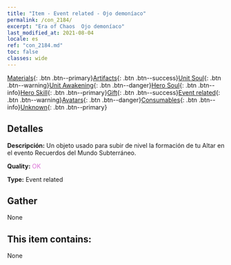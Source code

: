 ```yaml
---
title: "Item - Event related - Ojo demoníaco"
permalink: /con_2184/
excerpt: "Era of Chaos  Ojo demoníaco"
last_modified_at: 2021-08-04
locale: es
ref: "con_2184.md"
toc: false
classes: wide
---
```

 [Materials](/ItemsES/){: .btn .btn--primary}[Artifacts](/ItemsES/Artifacts/){: .btn .btn--success}[Unit Soul](/ItemsES/UnitSoul/){: .btn .btn--warning}[Unit Awakening](/ItemsES/UnitAwakening/){: .btn .btn--danger}[Hero Soul](/ItemsES/HeroSoul/){: .btn .btn--info}[Hero Skill](/ItemsES/HeroSkill/){: .btn .btn--primary}[Gift](/ItemsES/Gift/){: .btn .btn--success}[Event related](/ItemsES/Events/){: .btn .btn--warning}[Avatars](/ItemsES/Avatars/){: .btn .btn--danger}[Consumables](/ItemsES/Consumables/){: .btn .btn--info}[Unknown](/ItemsES/Unknown/){: .btn .btn--primary}

## Detalles
 **Descripción:** Un objeto usado para subir de nivel la formación de tu Altar en el evento Recuerdos del Mundo Subterráneo.

 **Quality:** <span style="color: #DA70D6">OK</span>

 **Type:** Event related

## Gather

  None

## This item contains:

  None

